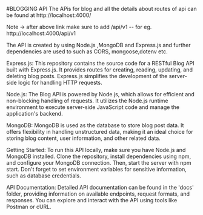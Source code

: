 #BLOGGING API
The APis for blog and all the details about routes of api can be found at http://localhost:4000/

Note -> after above link make sure to add /api/v1 -- for eg.  http://localhost:4000/api/v1

The API is created by using Node.js ,MongoDB and Express.js and further dependencies are used to such as CORS, mongoose,dotenv etc.

Express.js: This repository contains the source code for a RESTful Blog API built with Express.js. It provides routes for creating, reading, updating, and deleting blog posts. Express.js simplifies the development of the server-side logic for handling HTTP requests.

Node.js: The Blog API is powered by Node.js, which allows for efficient and non-blocking handling of requests. It utilizes the Node.js runtime environment to execute server-side JavaScript code and manage the application's backend.

MongoDB: MongoDB is used as the database to store blog post data. It offers flexibility in handling unstructured data, making it an ideal choice for storing blog content, user information, and other related data.

Getting Started: To run this API locally, make sure you have Node.js and MongoDB installed. Clone the repository, install dependencies using npm, and configure your MongoDB connection. Then, start the server with npm start. Don't forget to set environment variables for sensitive information, such as database credentials.

API Documentation: Detailed API documentation can be found in the 'docs' folder, providing information on available endpoints, request formats, and responses. You can explore and interact with the API using tools like Postman or cURL.
